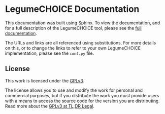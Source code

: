 # LegumeCHOICE Documentation

This documentation was built using Sphinx. To view the documentation, and for a full description of the LegumeCHOICE tool, please see the [full documentation](https://legume-choice-docs.readthedocs.io/).

The URLs and links are all referenced using substitutions. For more details on this, or to change the links to refer to your own LegumeCHOICE implementation, please see the `conf.py` file.

## License
This work is licensed under the [GPLv3](https://www.gnu.org/licenses/gpl-3.0.en.html).

The license allows you to use and modify the work for personal and commercial purposes, but if you distribute the work you must provide users with a means to access the source code for the version you are distributing. Read more about the [GPLv3 at TL;DR Legal](https://tldrlegal.com/license/gnu-general-public-license-v3-(gpl-3)).
